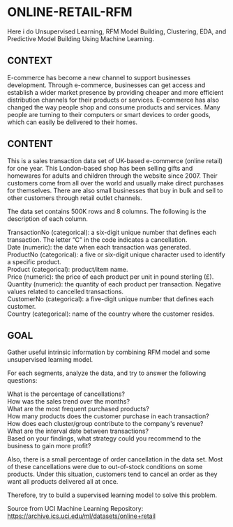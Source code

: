 # ONLINE-RETAIL-RFM
Here i do Unsupervised Learning, RFM Model Building, Clustering, EDA, and Predictive Model Building Using Machine Learning.

## CONTEXT
E-commerce has become a new channel to support businesses development. Through e-commerce, businesses can get access and establish a wider market presence by providing cheaper and more efficient distribution channels for their products or services. E-commerce has also changed the way people shop and consume products and services. Many people are turning to their computers or smart devices to order goods, which can easily be delivered to their homes.

## CONTENT
This is a sales transaction data set of UK-based e-commerce (online retail) for one year. This London-based shop has been selling gifts and homewares for adults and children through the website since 2007. Their customers come from all over the world and usually make direct purchases for themselves. There are also small businesses that buy in bulk and sell to other customers through retail outlet channels.

The data set contains 500K rows and 8 columns. The following is the description of each column.

TransactionNo (categorical): a six-digit unique number that defines each transaction. The letter “C” in the code indicates a cancellation.<br>
Date (numeric): the date when each transaction was generated.<br>
ProductNo (categorical): a five or six-digit unique character used to identify a specific product.<br>
Product (categorical): product/item name.<br>
Price (numeric): the price of each product per unit in pound sterling (£).<br>
Quantity (numeric): the quantity of each product per transaction. Negative values related to cancelled transactions.<br>
CustomerNo (categorical): a five-digit unique number that defines each customer.<br>
Country (categorical): name of the country where the customer resides.<br>

## GOAL
Gather useful intrinsic information by combining RFM model and some unsupervised learning model.

For each segments, analyze the data, and try to answer the following questions:

What is the percentage of cancellations?<br>
How was the sales trend over the months?<br>
What are the most frequent purchased products?<br>
How many products does the customer purchase in each transaction?<br>
How does each cluster/group contribute to the company's revenue?<br>
What are the interval date between transactions?<br>
Based on your findings, what strategy could you recommend to the business to gain more profit?<br>

Also, there is a small percentage of order cancellation in the data set. Most of these cancellations were due to out-of-stock conditions on some products. Under this situation, customers tend to cancel an order as they want all products delivered all at once.

Therefore, try to build a supervised learning model to solve this problem.

Source from UCI Machine Learning Repository: https://archive.ics.uci.edu/ml/datasets/online+retail
